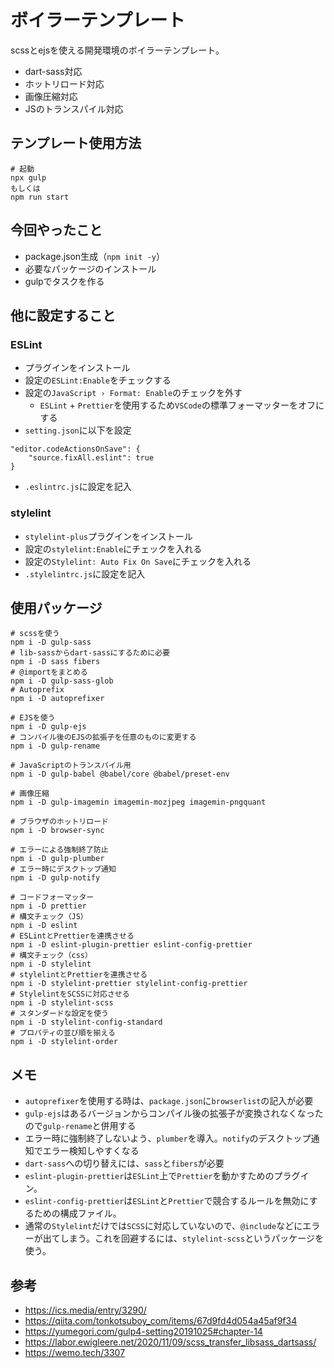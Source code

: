 # ボイラーテンプレート
scssとejsを使える開発環境のボイラーテンプレート。
- dart-sass対応
- ホットリロード対応
- 画像圧縮対応
- JSのトランスパイル対応

## テンプレート使用方法
```
# 起動
npx gulp
もしくは
npm run start
```

## 今回やったこと
- package.json生成（`npm init -y`）
- 必要なパッケージのインストール
- gulpでタスクを作る

## 他に設定すること
### ESLint
  - プラグインをインストール
  - 設定の`ESLint:Enable`をチェックする
  - 設定の`JavaScript › Format: Enable`のチェックを外す
    - `ESLint` + `Prettier`を使用するため`VSCode`の標準フォーマッターをオフにする
  - `setting.json`に以下を設定
  ```
  "editor.codeActionsOnSave": {
      "source.fixAll.eslint": true
  }
  ```
  - `.eslintrc.js`に設定を記入
### stylelint
  - `stylelint-plus`プラグインをインストール
  - 設定の`stylelint:Enable`にチェックを入れる
  - 設定の`Stylelint: Auto Fix On Save`にチェックを入れる
  - `.stylelintrc.js`に設定を記入


## 使用パッケージ
```
# scssを使う
npm i -D gulp-sass
# lib-sassからdart-sassにするために必要
npm i -D sass fibers
# @importをまとめる
npm i -D gulp-sass-glob
# Autoprefix
npm i -D autoprefixer

# EJSを使う
npm i -D gulp-ejs
# コンパイル後のEJSの拡張子を任意のものに変更する
npm i -D gulp-rename

# JavaScriptのトランスパイル用
npm i -D gulp-babel @babel/core @babel/preset-env

# 画像圧縮
npm i -D gulp-imagemin imagemin-mozjpeg imagemin-pngquant

# ブラウザのホットリロード
npm i -D browser-sync

# エラーによる強制終了防止
npm i -D gulp-plumber
# エラー時にデスクトップ通知
npm i -D gulp-notify

# コードフォーマッター
npm i -D prettier
# 構文チェック（JS）
npm i -D eslint
# ESLintとPrettierを連携させる
npm i -D eslint-plugin-prettier eslint-config-prettier
# 構文チェック（css）
npm i -D stylelint
# stylelintとPrettierを連携させる
npm i -D stylelint-prettier stylelint-config-prettier
# StylelintをSCSSに対応させる
npm i -D stylelint-scss
# スタンダードな設定を使う
npm i -D stylelint-config-standard
# プロパティの並び順を揃える
npm i -D stylelint-order
```

## メモ
- `autoprefixer`を使用する時は、`package.json`に`browserlist`の記入が必要
- `gulp-ejs`はあるバージョンからコンパイル後の拡張子が変換されなくなったので`gulp-rename`と併用する
- エラー時に強制終了しないよう、`plumber`を導入。`notify`のデスクトップ通知でエラー検知しやすくなる
- `dart-sass`への切り替えには、`sass`と`fibers`が必要
- `eslint-plugin-prettier`は`ESLint`上で`Prettier`を動かすためのプラグイン。
- `eslint-config-prettier`は`ESLint`と`Prettier`で競合するルールを無効にするための構成ファイル。
- 通常の`Stylelint`だけでは`SCSS`に対応していないので、`@include`などにエラーが出てしまう。これを回避するには、`stylelint-scss`というパッケージを使う。

## 参考
- https://ics.media/entry/3290/
- https://qiita.com/tonkotsuboy_com/items/67d9fd4d054a45af9f34
- https://yumegori.com/gulp4-setting20191025#chapter-14
- https://labor.ewigleere.net/2020/11/09/scss_transfer_libsass_dartsass/
- https://wemo.tech/3307